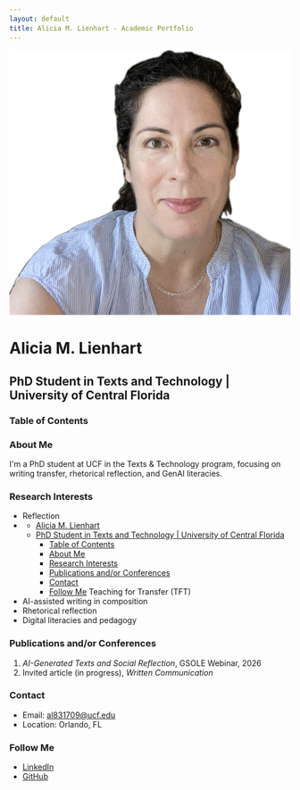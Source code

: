 ```yaml
---
layout: default
title: Alicia M. Lienhart - Academic Portfolio
---
```


![Featured Image](/assets/featured-image.jpg)

# Alicia M. Lienhart  
## PhD Student in Texts and Technology | University of Central Florida  

### Table of Contents
<!-- toc -->

### About Me
I'm a PhD student at UCF in the Texts & Technology program, focusing on writing transfer, rhetorical reflection, and GenAI literacies.

### Research Interests
- Reflection 
- - [Alicia M. Lienhart](#alicia-m-lienhart)
  - [PhD Student in Texts and Technology | University of Central Florida](#phd-student-in-texts-and-technology--university-of-central-florida)
    - [Table of Contents](#table-of-contents)
    - [About Me](#about-me)
    - [Research Interests](#research-interests)
    - [Publications and/or Conferences](#publications-andor-conferences)
    - [Contact](#contact)
    - [Follow Me](#follow-me)
Teaching for Transfer (TFT)
- AI-assisted writing in composition
- Rhetorical reflection
- Digital literacies and pedagogy

### Publications and/or Conferences

1. *AI-Generated Texts and Social Reflection*, GSOLE Webinar, 2026  
2. Invited article (in progress), *Written Communication*

### Contact
- Email: al831709@ucf.edu
- Location: Orlando, FL

### Follow Me
- [LinkedIn](https://linkedin.com/in/your_linkedin_profile)
- [GitHub](https://github.com/AML1821)


